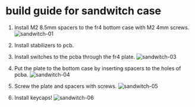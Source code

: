 # build guide for sandwitch case
1. Install M2 8.5mm spacers to the fr4 bottom case with M2 4mm screws.
    ![sandwitch-01](url)

2. Install stabilizers to pcb.

3. Install switches to the pcba through the fr4 plate.
    ![sandwitch-03](url)

4. Put the plate to the bottom case by inserting spacers to the holes of pcba.
    ![sandwitch-04](url)

5. Screw the plate and spacers with screws.
    ![sandwitch-05](url)

6. Install keycaps!
    ![sandwitch-06](url)